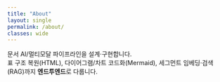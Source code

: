 ```yaml
---
title: "About"
layout: single
permalink: /about/
classes: wide
---
```


문서 AI/멀티모달 파이프라인을 설계·구현합니다.  
표 구조 복원(HTML), 다이어그램/차트 코드화(Mermaid), 세그먼트 임베딩·검색(RAG)까지 **엔드투엔드**로 다룹니다.
